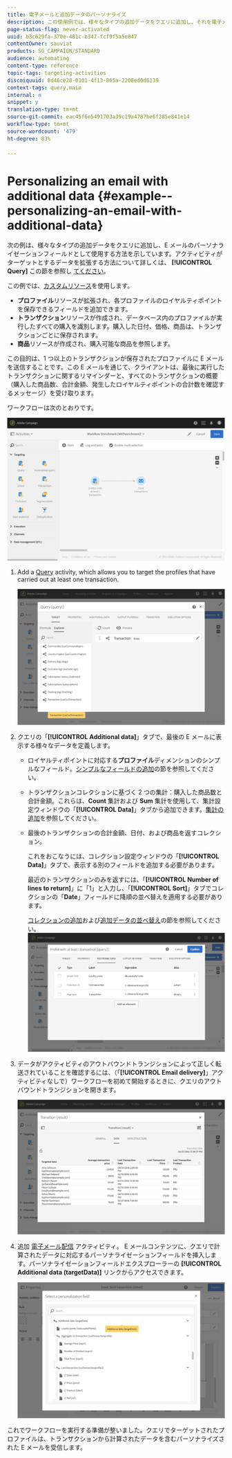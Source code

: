```yaml
---
title: 電子メールと追加データのパーソナライズ
description: この使用例では、様々なタイプの追加データをクエリに追加し、それを電子メールのパーソナライゼーションフィールドとして使用する方法を示します。
page-status-flag: never-activated
uuid: b3c629fa-370e-481c-b347-fcf9f5a5e847
contentOwner: sauviat
products: SG_CAMPAIGN/STANDARD
audience: automating
content-type: reference
topic-tags: targeting-activities
discoiquuid: 8d46ce28-0101-4f13-865a-2208ed6d6139
context-tags: query,main
internal: n
snippet: y
translation-type: tm+mt
source-git-commit: eac45f6e5491703a39c19a4787be6f285e841e14
workflow-type: tm+mt
source-wordcount: '479'
ht-degree: 83%

---
```



# Personalizing an email with additional data {#example--personalizing-an-email-with-additional-data}

次の例は、様々なタイプの追加データをクエリに追加し、E メールのパーソナライゼーションフィールドとして使用する方法を示しています。アクティビティがターゲットとするデータを拡張する方法について詳しくは、 **[!UICONTROL Query]** この節を参照し [てください](../../automating/using/query.md#enriching-data)。

この例では、[カスタムリソース](../../developing/using/data-model-concepts.md)を使用します。

* **プロファイル**&#x200B;リソースが拡張され、各プロファイルのロイヤルティポイントを保存できるフィールドを追加できます。
* **トランザクション**&#x200B;リソースが作成され、データベース内のプロファイルが実行したすべての購入を識別します。購入した日付、価格、商品は、トランザクションごとに保存されます。
* **商品**&#x200B;リソースが作成され、購入可能な商品を参照します。

この目的は、1 つ以上のトランザクションが保存されたプロファイルに E メールを送信することです。この E メールを通じて、クライアントは、最後に実行したトランザクションに関するリマインダーと、すべてのトランザクションの概要（購入した商品数、合計金額、発生したロイヤルティポイントの合計数を確認するメッセージ）を受け取ります。

ワークフローは次のとおりです。

![](assets/enrichment_example1.png)

1. Add a [Query](../../automating/using/query.md) activity, which allows you to target the profiles that have carried out at least one transaction.

   ![](assets/enrichment_example2.png)

1. クエリの「**[!UICONTROL Additional data]**」タブで、最後の E メールに表示する様々なデータを定義します。

   * ロイヤルティポイントに対応する&#x200B;**プロファイル**&#x200B;ディメンションのシンプルなフィールド。[シンプルなフィールドの追加](../../automating/using/query.md#adding-a-simple-field)の節を参照してください。
   * トランザクションコレクションに基づく 2 つの集計：購入した商品数と合計金額。これらは、**Count** 集計および **Sum** 集計を使用して、集計設定ウィンドウの「**[!UICONTROL Data]**」タブから追加できます。[集計の追加](../../automating/using/query.md#adding-an-aggregate)を参照してください。
   * 最後のトランザクションの合計金額、日付、および商品を返すコレクション。

      これをおこなうには、コレクション設定ウィンドウの「**[!UICONTROL Data]**」タブで、表示する別のフィールドを追加する必要があります。

      最近のトランザクションのみを返すには、「**[!UICONTROL Number of lines to return]**」に「1」と入力し、「**[!UICONTROL Sort]**」タブでコレクションの「**Date**」フィールドに降順の並べ替えを適用する必要があります。

      [コレクションの追加](../../automating/using/query.md#adding-a-collection)および[追加データの並べ替え](../../automating/using/query.md#sorting-additional-data)の節を参照してください。
   ![](assets/enrichment_example4.png)

1. データがアクティビティのアウトバウンドトランジションによって正しく転送されていることを確認するには、（「**[!UICONTROL Email delivery]**」アクティビティなしで）ワークフローを初めて開始するときに、クエリのアウトバウンドトランジションを開きます。

   ![](assets/enrichment_example5.png)

1. 追加 [電子メール配信](../../automating/using/email-delivery.md) アクティビティ。 E メールコンテンツに、クエリで計算されたデータに対応するパーソナライゼーションフィールドを挿入します。パーソナライゼーションフィールドエクスプローラーの **[!UICONTROL Additional data (targetData)]** リンクからアクセスできます。

   ![](assets/enrichment_example3.png)

これでワークフローを実行する準備が整いました。クエリでターゲットされたプロファイルは、トランザクションから計算されたデータを含むパーソナライズされた E メールを受信します。
